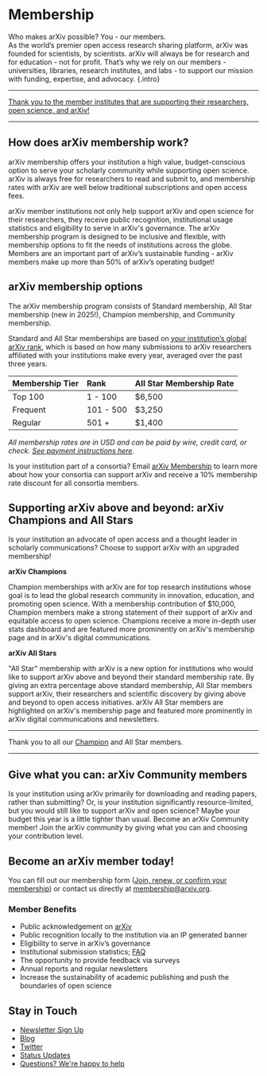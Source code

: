 # Membership

Who makes arXiv possible? You - our members.  
As the world’s premier open access research sharing platform, arXiv was founded for scientists, by scientists. arXiv will always be for research and for education - not for profit. That’s why we rely on our members - universities, libraries, research institutes, and labs - to support our mission with funding, expertise, and advocacy.
{.intro}

---

[Thank you to the member institutes that are supporting their researchers, open science, and arXiv!](ourmembers.md)

---

## How does arXiv membership work?

arXiv membership offers your institution a high value, budget-conscious option to serve your scholarly community while supporting open science. arXiv is always free for researchers to read and submit to, and membership rates with arXiv are well below traditional subscriptions and open access fees.

arXiv member institutions not only help support arXiv and open science for their researchers, they receive public recognition, institutional usage statistics and eligibility to serve in arXiv's governance. The arXiv membership program is designed to be inclusive and flexible, with membership options to fit the needs of institutions across the globe. Members are an important part of arXiv’s sustainable funding - arXiv members make up more than 50% of arXiv’s operating budget!

## arXiv membership options

The arXiv membership program consists of Standard membership, All Star membership (new in 2025!), Champion membership, and Community membership.

Standard and All Star memberships are based on [your institution’s global arXiv rank](reports/2024_institution_submissions.md), which is based on how many submissions to arXiv researchers affiliated with your institutions make every year, averaged over the past three years.


| Membership Tier | Rank | All Star Membership Rate |
|-----------------|:----------|:--------------------|   
| Top 100 | 1 - 100 | $6,500 |   
| Frequent | 101 - 500 | $3,250 |   
| Regular | 501 + | $1,400 |

_All membership rates are in USD and can be paid by wire, credit card, or check. [See payment instructions here](arXiv-payment-instructions-2025.pdf)._

Is your institution part of a consortia? Email [arXiv Membership](mailto:membership@arxiv.org) to learn more about how your consortia can support arXiv and receive a 10% membership rate discount for all consortia members.

## Supporting arXiv above and beyond: arXiv Champions and All Stars

Is your institution an advocate of open access and a thought leader in scholarly communications? Choose to support arXiv with an upgraded membership! 

**arXiv Champions**

Champion memberships with arXiv are for top research institutions whose goal is to lead the global research community in innovation, education, and promoting open science. With a membership contribution of $10,000, Champion members make a strong statement of their support of arXiv and equitable access to open science. Champions receive a more in-depth user stats dashboard and are featured more prominently on arXiv's membership page and in arXiv's digital communications.

**arXiv All Stars**

"All Star" membership with arXiv is a new option for institutions who would like to support arXiv above and beyond their standard membership rate. By giving an extra percentage above standard membership, All Star members support arXiv, their researchers and scientific discovery by giving above and beyond to open access initiatives. arXiv All Star members are highlighted on arXiv's membership page and featured more prominently in arXiv digital communications and newsletters.

---

Thank you to all our [Champion](ourmembers.md#champion) and All Star members.

---

## Give what you can: arXiv Community members

Is your institution using arXiv primarily for downloading and reading papers, rather than submitting? Or, is your institution significantly resource-limited, but you would still like to support arXiv and open science? Maybe your budget this year is a little tighter than usual. Become an arXiv Community member! Join the arXiv community by giving what you can and choosing your contribution level.

## Become an arXiv member today! 

You can fill out our membership form ([Join, renew, or confirm your membership](membership_confirm.md)) or contact us directly at <membership@arxiv.org>.

### Member Benefits

- Public acknowledgement on [arXiv](ourmembers.md)
- Public recognition locally to the institution via an IP generated banner
- Eligibility to serve in arXiv’s governance
- Institutional submission statistics; [FAQ](submission_data_faq.md)
- The opportunity to provide feedback via surveys
- Annual reports and regular newsletters
- Increase the sustainability of academic publishing and push the boundaries of open science

## Stay in Touch

- [Newsletter Sign Up](email_sign_up.md)
- [Blog](https://blog.arxiv.org/)
- [Twitter](https://x.com/arxiv)
- [Status Updates](https://status.arxiv.org/)
- [Questions? We're happy to help](mailto:membership@arxiv.org)

</div>
